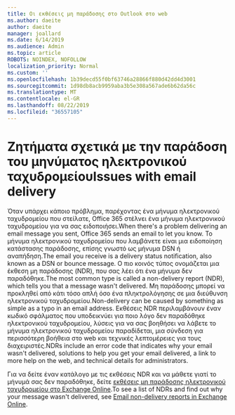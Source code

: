 ```yaml
---
title: Οι εκθέσεις μη παράδοσης στο Outlook στο web
ms.author: daeite
author: daeite
manager: joallard
ms.date: 6/14/2019
ms.audience: Admin
ms.topic: article
ROBOTS: NOINDEX, NOFOLLOW
localization_priority: Normal
ms.custom: ''
ms.openlocfilehash: 1b39decd55f0bf63746a28866f880d42dd4d3001
ms.sourcegitcommit: 1d98db8acb9959aba3b5e308a567ade6b62da56c
ms.translationtype: MT
ms.contentlocale: el-GR
ms.lasthandoff: 08/22/2019
ms.locfileid: "36557105"
---
```

# <a name="issues-with-email-delivery"></a><span data-ttu-id="0f7d3-102">Ζητήματα σχετικά με την παράδοση του μηνύματος ηλεκτρονικού ταχυδρομείου</span><span class="sxs-lookup"><span data-stu-id="0f7d3-102">Issues with email delivery</span></span>

<span data-ttu-id="0f7d3-103">Όταν υπάρχει κάποιο πρόβλημα, παρέχοντας ένα μήνυμα ηλεκτρονικού ταχυδρομείου που στείλατε, Office 365 στέλνει ένα μήνυμα ηλεκτρονικού ταχυδρομείου για να σας ειδοποιήσει.</span><span class="sxs-lookup"><span data-stu-id="0f7d3-103">When there's a problem delivering an email message you sent, Office 365 sends an email to let you know.</span></span> <span data-ttu-id="0f7d3-104">Το μήνυμα ηλεκτρονικού ταχυδρομείου που λαμβάνετε είναι μια ειδοποίηση κατάστασης παράδοσης, επίσης γνωστό ως μήνυμα DSN ή αναπήδηση.</span><span class="sxs-lookup"><span data-stu-id="0f7d3-104">The email you receive is a delivery status notification, also known as a DSN or bounce message.</span></span> <span data-ttu-id="0f7d3-105">Ο πιο κοινός τύπος ονομάζεται μια έκθεση μη παράδοσης (NDR), που σας λέει ότι ένα μήνυμα δεν παραδόθηκε.</span><span class="sxs-lookup"><span data-stu-id="0f7d3-105">The most common type is called a non-delivery report (NDR), which tells you that a message wasn't delivered.</span></span> <span data-ttu-id="0f7d3-106">Μη παράδοσης μπορεί να προκληθεί από κάτι τόσο απλή όσο ένα πληκτρολόγησης σε μια διεύθυνση ηλεκτρονικού ταχυδρομείου.</span><span class="sxs-lookup"><span data-stu-id="0f7d3-106">Non-delivery can be caused by something as simple as a typo in an email address.</span></span> <span data-ttu-id="0f7d3-107">Εκθέσεις NDR περιλαμβάνουν έναν κωδικό σφάλματος που υποδεικνύει για ποιο λόγο δεν παραδόθηκε ηλεκτρονικού ταχυδρομείου, λύσεις για να σας βοηθήσει να λάβετε το μήνυμα ηλεκτρονικού ταχυδρομείου παραδίδεται, μια σύνδεση για περισσότερη βοήθεια στο web και τεχνικές λεπτομέρειες για τους διαχειριστές.</span><span class="sxs-lookup"><span data-stu-id="0f7d3-107">NDRs include an error code that indicates why your email wasn't delivered, solutions to help you get your email delivered, a link to more help on the web, and technical details for administrators.</span></span>

<span data-ttu-id="0f7d3-108">Για να δείτε έναν κατάλογο με τις εκθέσεις NDR και να μάθετε γιατί το μήνυμά σας δεν παραδόθηκε, δείτε [εκθέσεις μη παράδοσης ηλεκτρονικού ταχυδρομείου στο Exchange Online](https://docs.microsoft.com/exchange/mail-flow-best-practices/non-delivery-reports-in-exchange-online/non-delivery-reports-in-exchange-online).</span><span class="sxs-lookup"><span data-stu-id="0f7d3-108">To see a list of NDRs and find out why your message wasn't delivered, see [Email non-delivery reports in Exchange Online](https://docs.microsoft.com/exchange/mail-flow-best-practices/non-delivery-reports-in-exchange-online/non-delivery-reports-in-exchange-online).</span></span>